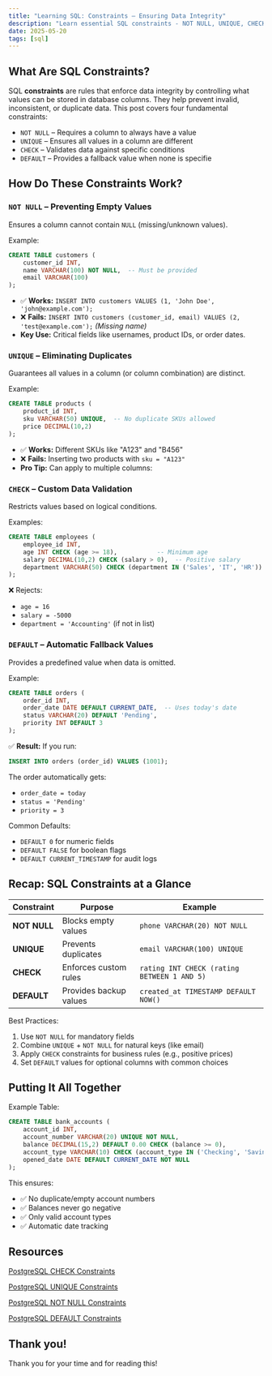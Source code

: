 ```yaml
---
title: "Learning SQL: Constraints – Ensuring Data Integrity"
description: "Learn essential SQL constraints - NOT NULL, UNIQUE, CHECK, and DEFAULT - to enforce data integrity and maintain database accuracy with practical examples."
date: 2025-05-20
tags: [sql]
---
```


## What Are SQL Constraints?

SQL **constraints** are rules that enforce data integrity by controlling what values can be stored in database columns. They help prevent invalid, inconsistent, or duplicate data. This post covers four fundamental constraints:

- `NOT NULL` – Requires a column to always have a value
- `UNIQUE` – Ensures all values in a column are different
- `CHECK` – Validates data against specific conditions
- `DEFAULT` – Provides a fallback value when none is specifie

## How Do These Constraints Work?

### `NOT NULL` – Preventing Empty Values

Ensures a column cannot contain `NULL` (missing/unknown values).

Example:

```sql
CREATE TABLE customers (  
    customer_id INT,  
    name VARCHAR(100) NOT NULL,  -- Must be provided  
    email VARCHAR(100)  
);  
```

- ✅ **Works:** `INSERT INTO customers VALUES (1, 'John Doe', 'john@example.com');`
- ❌ **Fails:** `INSERT INTO customers (customer_id, email) VALUES (2, 'test@example.com');` *(Missing name)*
- **Key Use:** Critical fields like usernames, product IDs, or order dates.

### `UNIQUE` – Eliminating Duplicates

Guarantees all values in a column (or column combination) are distinct.

Example:

```sql
CREATE TABLE products (  
    product_id INT,  
    sku VARCHAR(50) UNIQUE,  -- No duplicate SKUs allowed  
    price DECIMAL(10,2)  
);  
```

- ✅ **Works:** Different SKUs like "A123" and "B456"
- ❌ **Fails:** Inserting two products with `sku = "A123"`
- **Pro Tip:** Can apply to multiple columns:

### `CHECK` – Custom Data Validation

Restricts values based on logical conditions.

Examples:

```sql
CREATE TABLE employees (  
    employee_id INT,  
    age INT CHECK (age >= 18),           -- Minimum age  
    salary DECIMAL(10,2) CHECK (salary > 0),  -- Positive salary  
    department VARCHAR(50) CHECK (department IN ('Sales', 'IT', 'HR'))  
);  
```

❌ Rejects:

- `age = 16`
- `salary = -5000`
- `department = 'Accounting'` (if not in list)

### `DEFAULT` – Automatic Fallback Values

Provides a predefined value when data is omitted.

Example:

```sql
CREATE TABLE orders (  
    order_id INT,  
    order_date DATE DEFAULT CURRENT_DATE,  -- Uses today's date  
    status VARCHAR(20) DEFAULT 'Pending',  
    priority INT DEFAULT 3  
);  
```

✅ **Result:** If you run:

```sql
INSERT INTO orders (order_id) VALUES (1001);  
```

The order automatically gets:

- `order_date = today`
- `status = 'Pending'`
- `priority = 3`

Common Defaults:

- `DEFAULT 0` for numeric fields
- `DEFAULT FALSE` for boolean flags
- `DEFAULT CURRENT_TIMESTAMP` for audit logs

## Recap: SQL Constraints at a Glance

| **Constraint** | **Purpose** | **Example** |
| --- | --- | --- |
| **NOT NULL** | Blocks empty values | `phone VARCHAR(20) NOT NULL` |
| **UNIQUE** | Prevents duplicates | `email VARCHAR(100) UNIQUE` |
| **CHECK** | Enforces custom rules | `rating INT CHECK (rating BETWEEN 1 AND 5)` |
| **DEFAULT** | Provides backup values | `created_at TIMESTAMP DEFAULT NOW()` |

Best Practices:

1. Use `NOT NULL` for mandatory fields
2. Combine `UNIQUE` + `NOT NULL` for natural keys (like email)
3. Apply `CHECK` constraints for business rules (e.g., positive prices)
4. Set `DEFAULT` values for optional columns with common choices

## Putting It All Together

Example Table:

```sql
CREATE TABLE bank_accounts (  
    account_id INT,  
    account_number VARCHAR(20) UNIQUE NOT NULL,  
    balance DECIMAL(15,2) DEFAULT 0.00 CHECK (balance >= 0),  
    account_type VARCHAR(10) CHECK (account_type IN ('Checking', 'Savings')),  
    opened_date DATE DEFAULT CURRENT_DATE NOT NULL  
);  
```

This ensures:

- ✅ No duplicate/empty account numbers
- ✅ Balances never go negative
- ✅ Only valid account types
- ✅ Automatic date tracking

## Resources

[PostgreSQL CHECK Constraints](https://neon.tech/postgresql/postgresql-tutorial/postgresql-check-constraint)

[PostgreSQL UNIQUE Constraints](https://neon.tech/postgresql/postgresql-tutorial/postgresql-unique-constraint)

[PostgreSQL NOT NULL Constraints](https://neon.tech/postgresql/postgresql-tutorial/postgresql-not-null-constraint)

[PostgreSQL DEFAULT Constraints](https://neon.tech/postgresql/postgresql-tutorial/postgresql-default-value)

## Thank you!

Thank you for your time and for reading this!